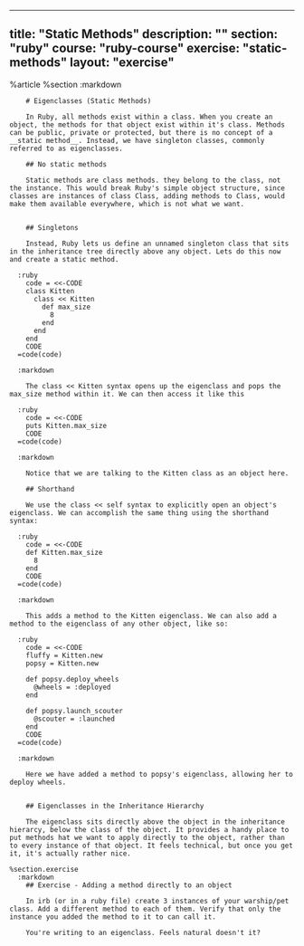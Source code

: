 ---
  title: "Static Methods"
  description: ""
  section: "ruby"
  course: "ruby-course"
  exercise: "static-methods"
  layout: "exercise"
  ---
  
  %article
    %section
      :markdown
  
  
        # Eigenclasses (Static Methods)
  
        In Ruby, all methods exist within a class. When you create an object, the methods for that object exist within it's class. Methods can be public, private or protected, but there is no concept of a __static method__. Instead, we have singleton classes, commonly referred to as eigenclasses.
  
        ## No static methods
  
        Static methods are class methods. they belong to the class, not the instance. This would break Ruby's simple object structure, since classes are instances of class Class, adding methods to Class, would make them available everywhere, which is not what we want.
  
  
        ## Singletons
  
        Instead, Ruby lets us define an unnamed singleton class that sits in the inheritance tree directly above any object. Lets do this now and create a static method.
  
      :ruby
        code = <<-CODE
        class Kitten
          class << Kitten
            def max_size
              8
            end
          end
        end
        CODE
      =code(code)
  
      :markdown
  
        The class << Kitten syntax opens up the eigenclass and pops the max_size method within it. We can then access it like this
  
      :ruby
        code = <<-CODE
        puts Kitten.max_size
        CODE
      =code(code)
  
      :markdown
  
        Notice that we are talking to the Kitten class as an object here.
  
        ## Shorthand
  
        We use the class << self syntax to explicitly open an object's eigenclass. We can accomplish the same thing using the shorthand syntax:
  
      :ruby
        code = <<-CODE
        def Kitten.max_size
          8
        end
        CODE
      =code(code)
  
      :markdown
  
        This adds a method to the Kitten eigenclass. We can also add a method to the eigenclass of any other object, like so:
  
      :ruby
        code = <<-CODE
        fluffy = Kitten.new
        popsy = Kitten.new
  
        def popsy.deploy_wheels
          @wheels = :deployed
        end
  
        def popsy.launch_scouter
          @scouter = :launched
        end
        CODE
      =code(code)
  
      :markdown
  
        Here we have added a method to popsy's eigenclass, allowing her to deploy wheels.
  
  
        ## Eigenclasses in the Inheritance Hierarchy
  
        The eigenclass sits directly above the object in the inheritance hierarcy, below the class of the object. It provides a handy place to put methods hat we want to apply directly to the object, rather than to every instance of that object. It feels technical, but once you get it, it's actually rather nice.
  
    %section.exercise
      :markdown
        ## Exercise - Adding a method directly to an object
  
        In irb (or in a ruby file) create 3 instances of your warship/pet class. Add a different method to each of them. Verify that only the instance you added the method to it to can call it.
  
        You're writing to an eigenclass. Feels natural doesn't it?
  
